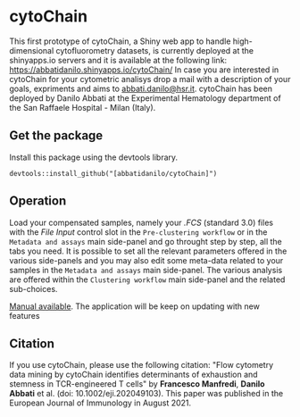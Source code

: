 # cytoChain
This first prototype of cytoChain, a Shiny web app to handle high-dimensional cytofluorometry datasets, is currently deployed at the shinyapps.io servers and it is available at the following link:  https://abbatidanilo.shinyapps.io/cytoChain/
In case you are interested in cytoChain for your cytometric analisys drop a mail with a description of your goals, expriments and aims to abbati.danilo@hsr.it. 
cytoChain has been deployed by Danilo Abbati at the Experimental Hematology department of the San Raffaele Hospital - Milan (Italy). 

## Get the package
Install this package using the devtools library.

```
devtools::install_github("[abbatidanilo/cytoChain]")
```

## Operation 
Load your compensated samples, namely your *.FCS* (standard 3.0) files with the *File Input* control slot in the `Pre-clustering workflow` or in the `Metadata and assays` main side-panel and go throught step by step, all the tabs you need. It is possible to set all the relevant parameters offered in the various side-panels and you may also edit some meta-data related to your samples in the `Metadata and assays` main side-panel. The various analysis are offered within the `Clustering workflow` main side-panel and the related sub-choices.

[Manual available](/cytoChain/tree/main/). The application will be keep on updating with new features

## Citation
If you use cytoChain, please use the following citation: "Flow cytometry data mining by cytoChain identifies determinants of exhaustion and stemness in TCR-engineered T cells" by **Francesco Manfredi**, **Danilo Abbati** et al. (doi: 10.1002/eji.202049103). This paper was published in the European Journal of Immunology in August 2021.

